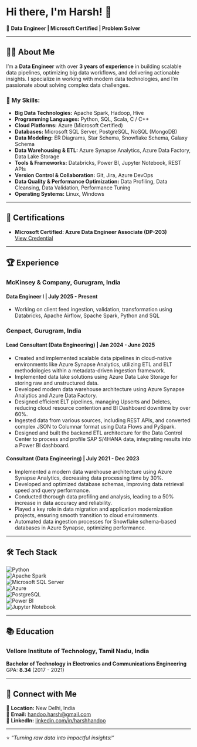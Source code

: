 # Hi there, I'm Harsh! 👋

🚀 **Data Engineer | Microsoft Certified | Problem Solver**  

---

## 👨‍💻 About Me  
I’m a **Data Engineer** with over **3 years of experience** in building scalable data pipelines, optimizing big data workflows, and delivering actionable insights. I specialize in working with modern data technologies, and I’m passionate about solving complex data challenges.  

### 🚀 My Skills:  
- **Big Data Technologies:** Apache Spark, Hadoop, Hive  
- **Programming Languages:** Python, SQL, Scala, C / C++  
- **Cloud Platforms:** Azure (Microsoft Certified)  
- **Databases:** Microsoft SQL Server, PostgreSQL, NoSQL (MongoDB)  
- **Data Modeling:** ER Diagrams, Star Schema, Snowflake Schema, Galaxy Schema  
- **Data Warehousing & ETL:** Azure Synapse Analytics, Azure Data Factory, Data Lake Storage  
- **Tools & Frameworks:** Databricks, Power BI, Jupyter Notebook, REST APIs  
- **Version Control & Collaboration:** Git, Jira, Azure DevOps  
- **Data Quality & Performance Optimization:** Data Profiling, Data Cleansing, Data Validation, Performance Tuning  
- **Operating Systems:** Linux, Windows  

---

## 🎯 Certifications  
- **Microsoft Certified: Azure Data Engineer Associate (DP-203)**  
  [View Credential](https://learn.microsoft.com/en-us/users/handooharsh-5112/credentials/daa758c76441a318)  

---

## 🏆 Experience  
### **McKinsey & Company, Gurugram, India** 
#### **Data Engineer I | July 2025 - Present**  
- Working on client feed ingestion, validation, transformation using Databricks, Apache Airflow, Spache Spark, Python and SQL

### **Genpact, Gurugram, India**  
#### **Lead Consultant (Data Engineering) | Jan 2024 - June 2025**  
- Created and implemented scalable data pipelines in cloud-native environments like Azure Synapse Analytics, utilizing ETL and ELT methodologies within a metadata-driven ingestion framework.
- Implemented data lake solutions using Azure Data Lake Storage for storing raw and unstructured data.
- Developed modern data warehouse architecture using Azure Synapse Analytics and Azure Data Factory.
- Designed efficient ELT pipelines, managing Upserts and Deletes, reducing cloud resource contention and BI Dashboard downtime by over 60%.
- Ingested data from various sources, including REST APIs, and converted complex JSON to Columnar format using Data Flows and PySpark.
- Designed and built the backend ETL architecture for the Data Control Center to process and profile SAP S/4HANA data, integrating results into a Power BI dashboard.

#### **Consultant (Data Engineering) | July 2021 - Dec 2023**  
- Implemented a modern data warehouse architecture using Azure Synapse Analytics, decreasing data processing time by 30%.
- Developed and optimized database schemas, improving data retrieval speed and query performance.
- Conducted thorough data profiling and analysis, leading to a 50% increase in data accuracy and reliability.
- Played a key role in data migration and application modernization projects, ensuring smooth transition to cloud environments.
- Automated data ingestion processes for Snowflake schema-based databases in Azure Synapse, optimizing performance.

---

## 🛠️ Tech Stack  
![Python](https://img.shields.io/badge/Python-3670A0?style=for-the-badge&logo=python&logoColor=ffdd54)  
![Apache Spark](https://img.shields.io/badge/Apache_Spark-E25A1C?style=for-the-badge&logo=apachespark&logoColor=white)  
![Microsoft SQL Server](https://img.shields.io/badge/Microsoft_SQL_Server-CC2927?style=for-the-badge&logo=microsoftsqlserver&logoColor=white)  
![Azure](https://img.shields.io/badge/Microsoft_Azure-0078D4?style=for-the-badge&logo=microsoftazure&logoColor=white)  
![PostgreSQL](https://img.shields.io/badge/PostgreSQL-316192?style=for-the-badge&logo=postgresql&logoColor=white)  
![Power BI](https://img.shields.io/badge/Power_BI-F2C811?style=for-the-badge&logo=powerbi&logoColor=black)  
![Jupyter Notebook](https://img.shields.io/badge/Jupyter_Notebook-F37626?style=for-the-badge&logo=jupyter&logoColor=white)  

---

## 📚 Education  
### **Vellore Institute of Technology, Tamil Nadu, India**  
**Bachelor of Technology in Electronics and Communications Engineering**  
GPA: **8.34** (2017 - 2021)  

---

## 🔗 Connect with Me  
📍 **Location:** New Delhi, India  
📧 **Email:** handoo.harsh@gmail.com  
💼 **LinkedIn:** [linkedin.com/in/harshhandoo](https://www.linkedin.com/in/harshhandoo/)  

---

⭐️ _“Turning raw data into impactful insights!”_

